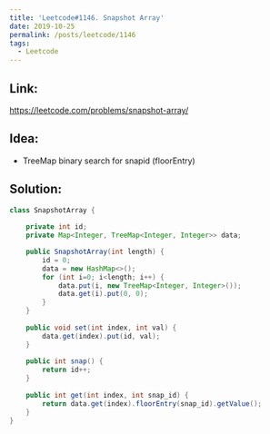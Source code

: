 ```yaml
---
title: 'Leetcode#1146. Snapshot Array'
date: 2019-10-25
permalink: /posts/leetcode/1146
tags:
  - Leetcode
---
```

## Link: ##
https://leetcode.com/problems/snapshot-array/

## Idea: ##
- TreeMap binary search for snapid (floorEntry)


## Solution: ##
```java
class SnapshotArray {
    
    private int id;
    private Map<Integer, TreeMap<Integer, Integer>> data;

    public SnapshotArray(int length) {
        id = 0;
        data = new HashMap<>();
        for (int i=0; i<length; i++) {
            data.put(i, new TreeMap<Integer, Integer>());
            data.get(i).put(0, 0);
        }
    }
    
    public void set(int index, int val) {
        data.get(index).put(id, val);
    }
    
    public int snap() {
        return id++;
    }
    
    public int get(int index, int snap_id) {
        return data.get(index).floorEntry(snap_id).getValue();
    }
}
```
